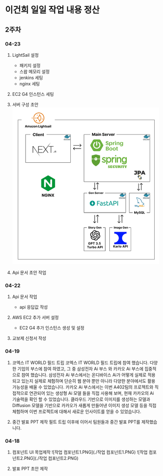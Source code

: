 # 이건희 일일 작업 내용 정산

## 2주차

### 04-23

1. LightSail 설정

   - 패키지 설정
   - 스왑 메모리 설정
   - jenkins 세팅
   - nginx 세팅

2. EC2 G4 인스턴스 세팅

3. 서버 구성 초안
   ![서버구성.PNG](./서버구성.PNG)

4. Api 문서 초안 작업

### 04-22

1. Api 문서 작업

   - api 응답값 작성

2. AWS EC2 추가 서버 설정
   - EC2 G4 추가 인스턴스 생성 및 설정
3. 교보제 신청서 작성

### 04-19

1. 코엑스 IT WORLD 필드 트립
   코엑스 IT WORLD 필드 트립에 참여 했습니다. 다양한 기업의 부스에 참여 하였고, 그 중 삼성전자 Ai 부스 와 카카오 Ai 부스에 집중적으로 참여 했습니다. 삼성전자 Ai 부스에서는 온디바이스 Ai가 어떻게 실제로 적용되고 있는지 실제로 체험하며 단순히 웹 분야 뿐만 아니라 다양한 분야에서도 활용 가능성을 배울 수 있었습니다.
   카카오 Ai 부스에서는 이번 A402팀의 프로젝트와 직접적으로 연관되어 있는 생성형 Ai 모델 들을 직접 사용해 보며, 현재 카카오의 Ai 기술력을 확인 할 수 있었습니다. 클라우드 기반으로 이미지를 생성하는 모델과 Diffusion 모델을 기반으로 카카오가 새롭게 만들어낸 이미지 생성 모델 등을 직접 체험하며 이번 프로젝트에 대해서 새로운 인사이트를 얻을 수 있었습니다.

2. 중간 발표 PPT 제작
   필트 트립 이후에 이어서 팀원들과 중간 발표 PPT를 제작했습니다.

### 04-18

1. 컴포넌트 UI 목업제작
   ![작업 컴포넌트1.PNG](./작업 컴포넌트1.PNG)
   ![작업 컴포넌트2.PNG](./작업 컴포넌트2.PNG)

2. 발표 PPT 초안 제작
